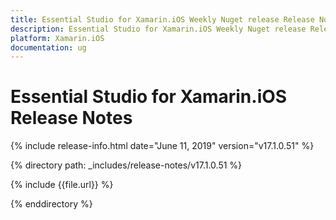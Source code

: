 ```yaml
---
title: Essential Studio for Xamarin.iOS Weekly Nuget release Release Notes  
description: Essential Studio for Xamarin.iOS Weekly Nuget release Release Notes  
platform: Xamarin.iOS
documentation: ug
---
```


# Essential Studio for Xamarin.iOS  Release Notes  

{% include release-info.html date="June 11, 2019"  version="v17.1.0.51" %} 


{% directory path: _includes/release-notes/v17.1.0.51 %}

{% include {{file.url}} %}

{% enddirectory %}